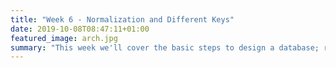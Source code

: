 ```yaml
---
title: "Week 6 - Normalization and Different Keys"
date: 2019-10-08T08:47:11+01:00
featured_image: arch.jpg
summary: "This week we'll cover the basic steps to design a database; relationships between tables; normalization; how to define data elements; identify tables and assign columns; identify primary and foreign keys; primary key constraint; a foreign key constraint; creating tables and sequences; the use of COMMIT and ROLLBACK for changes."
---
```

